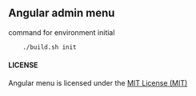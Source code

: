 Angular admin menu
------------------

command for environment initial
    
```bash
    ./build.sh init             
```
    
#### LICENSE

Angular menu is licensed under the [MIT License (MIT)](https://github.com/e154/angular-admin-menu/blob/dev/LICENSE)
